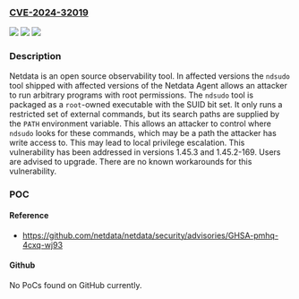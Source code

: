 ### [CVE-2024-32019](https://cve.mitre.org/cgi-bin/cvename.cgi?name=CVE-2024-32019)
![](https://img.shields.io/static/v1?label=Product&message=netdata&color=blue)
![](https://img.shields.io/static/v1?label=Version&message=%3D%20%3E%3D%201.45.0%2C%20%3C%201.45.3%20&color=brighgreen)
![](https://img.shields.io/static/v1?label=Vulnerability&message=CWE-426%3A%20Untrusted%20Search%20Path&color=brighgreen)

### Description

Netdata is an open source observability tool. In affected versions the `ndsudo` tool shipped with affected versions of the Netdata Agent allows an attacker to run arbitrary programs with root permissions. The `ndsudo` tool is packaged as a `root`-owned executable with the SUID bit set. It only runs a restricted set of external commands, but its search paths are supplied by the `PATH` environment variable. This allows an attacker to control where `ndsudo` looks for these commands, which may be a path the attacker has write access to. This may lead to local privilege escalation. This vulnerability has been addressed in versions 1.45.3 and 1.45.2-169. Users are advised to upgrade. There are no known workarounds for this vulnerability.

### POC

#### Reference
- https://github.com/netdata/netdata/security/advisories/GHSA-pmhq-4cxq-wj93

#### Github
No PoCs found on GitHub currently.

